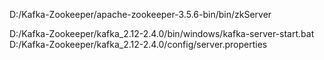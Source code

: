 D:/Kafka-Zookeeper/apache-zookeeper-3.5.6-bin/bin/zkServer

D:/Kafka-Zookeeper/kafka_2.12-2.4.0/bin/windows/kafka-server-start.bat D:/Kafka-Zookeeper/kafka_2.12-2.4.0/config/server.properties